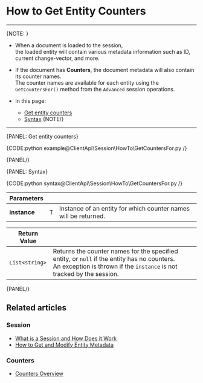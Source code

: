 # How to Get Entity Counters

---

{NOTE: }

* When a document is loaded to the session,  
  the loaded entity will contain various metadata information such as ID, current change-vector, and more.

* If the document has __Counters__, the document metadata will also contain its counter names.  
  The counter names are available for each entity using the `GetCountersFor()` method from the `Advanced` session operations.

* In this page:
    * [Get entity counters](../../../client-api/session/how-to/get-entity-counters#get-entity-counters)
    * [Syntax](../../../client-api/session/how-to/get-entity-counters#syntax)
{NOTE/}

---

{PANEL: Get entity counters}

{CODE:python example@ClientApi\Session\HowTo\GetCountersFor.py /}

{PANEL/}

{PANEL: Syntax}

{CODE:python syntax@ClientApi\Session\HowTo\GetCountersFor.py /}


| Parameters | | |
| - | - | - |
| **instance** | T | Instance of an entity for which counter names will be returned. |

| Return Value | |
| - | - |
| `List<string>` | Returns the counter names for the specified entity, or `null` if the entity has no counters.<br>An exception is thrown if the `instance` is not tracked by the session. |

{PANEL/}

## Related articles

### Session

- [What is a Session and How Does it Work](../../../client-api/session/what-is-a-session-and-how-does-it-work)
- [How to Get and Modify Entity Metadata](../../../client-api/session/how-to/get-and-modify-entity-metadata)

### Counters

- [Counters Overview](../../../document-extensions/counters/overview)
